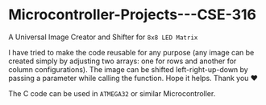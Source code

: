# Microcontroller-Projects---CSE-316

A Universal Image Creator and Shifter for `8x8 LED Matrix`

I have tried to make the code reusable for any purpose (any image can be created simply by adjusting two arrays: one for rows and another for column configurations). The image can be shifted left-right-up-down by passing a parameter while calling the function.
Hope it helps. Thank you ❤

The C code can be used in `ATMEGA32` or similar Microcontroller.
